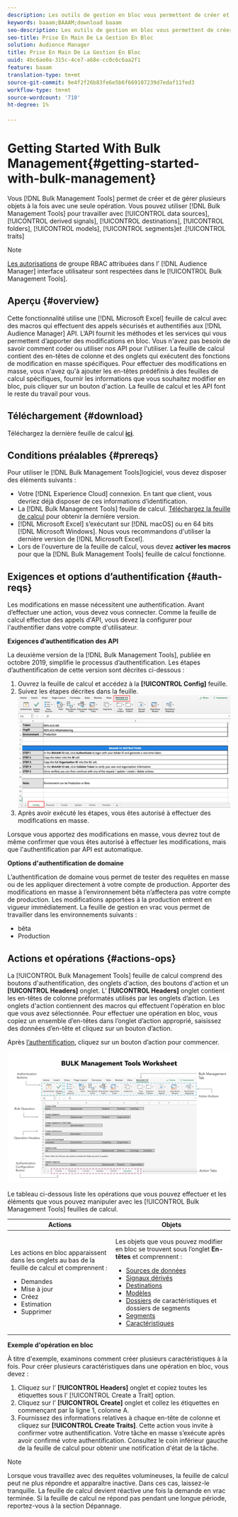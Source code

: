 ```yaml
---
description: Les outils de gestion en bloc vous permettent de créer et de gérer plusieurs objets à la fois avec une seule opération. Vous pouvez utiliser les outils de gestion en bloc pour utiliser des sources de données, des signaux dérivés, des destinations, des dossiers, des segments et des caractéristiques.
keywords: baaam;BAAAM;download baaam
seo-description: Les outils de gestion en bloc vous permettent de créer et de gérer plusieurs objets à la fois avec une seule opération. Vous pouvez utiliser les outils de gestion en bloc pour utiliser des sources de données, des signaux dérivés, des destinations, des dossiers, des segments et des caractéristiques.
seo-title: Prise En Main De La Gestion En Bloc
solution: Audience Manager
title: Prise En Main De La Gestion En Bloc
uuid: 4bc6ae0a-315c-4ce7-a68e-cc0c6c6aa2f1
feature: baaam
translation-type: tm+mt
source-git-commit: 9e4f2f26b83fe6e5b6f669107239d7edaf11fed3
workflow-type: tm+mt
source-wordcount: '710'
ht-degree: 1%

---
```



# Getting Started With Bulk Management{#getting-started-with-bulk-management}

Vous [!DNL Bulk Management Tools] permet de créer et de gérer plusieurs objets à la fois avec une seule opération. Vous pouvez utiliser [!DNL Bulk Management Tools] pour travailler avec [!UICONTROL data sources], [!UICONTROL derived signals], [!UICONTROL destinations], [!UICONTROL folders], [!UICONTROL models], [!UICONTROL segments]et .[!UICONTROL traits]

<!-- 

c_bulk_start.xml

 -->

>[!NOTE]
>
>[Les autorisations](../../features/administration/administration-overview.md) de groupe RBAC attribuées dans l’ [!DNL Audience Manager] interface utilisateur sont respectées dans le [!UICONTROL Bulk Management Tools].

## Aperçu {#overview}

Cette fonctionnalité utilise une [!DNL Microsoft Excel] feuille de calcul avec des macros qui effectuent des appels sécurisés et authentifiés aux [!DNL Audience Manager] API. L’API fournit les méthodes et les services qui vous permettent d’apporter des modifications en bloc. Vous n&#39;avez pas besoin de savoir comment coder ou utiliser nos API pour l&#39;utiliser. La feuille de calcul contient des en-têtes de colonne et des onglets qui exécutent des fonctions de modification en masse spécifiques. Pour effectuer des modifications en masse, vous n&#39;avez qu&#39;à ajouter les en-têtes prédéfinis à des feuilles de calcul spécifiques, fournir les informations que vous souhaitez modifier en bloc, puis cliquer sur un bouton d&#39;action. La feuille de calcul et les API font le reste du travail pour vous.

## Téléchargement {#download}

Téléchargez la dernière feuille de calcul **[ici](assets/BAAAM_V2_20200502.xlsm)**.

## Conditions préalables {#prereqs}

Pour utiliser le [!DNL Bulk Management Tools]logiciel, vous devez disposer des éléments suivants :

* Votre [!DNL Experience Cloud] connexion. En tant que client, vous devriez déjà disposer de ces informations d’identification.
* La [!DNL Bulk Management Tools] feuille de calcul. [Téléchargez la feuille de calcul](assets/BAAAM_V2_20200502.xlsm) pour obtenir la dernière version.
* [!DNL Microsoft Excel] s’exécutant sur [!DNL macOS] ou en 64 bits [!DNL Microsoft Windows]. Nous vous recommandons d&#39;utiliser la dernière version de [!DNL Microsoft Excel].
* Lors de l&#39;ouverture de la feuille de calcul, vous devez **activer les macros** pour que la [!DNL Bulk Management Tools] feuille de calcul fonctionne.

## Exigences et options d’authentification {#auth-reqs}

Les modifications en masse nécessitent une authentification. Avant d’effectuer une action, vous devez vous connecter. Comme la feuille de calcul effectue des appels d&#39;API, vous devez la configurer pour l&#39;authentifier dans votre compte d&#39;utilisateur.

**Exigences d’authentification des API**

La deuxième version de la [!DNL Bulk Management Tools], publiée en octobre 2019, simplifie le processus d’authentification. Les étapes d’authentification de cette version sont décrites ci-dessous :

1. Ouvrez la feuille de calcul et accédez à la **[!UICONTROL Config]** feuille.
2. Suivez les étapes décrites dans la feuille.
   ![](assets/baaam-authentication.png)
3. Après avoir exécuté les étapes, vous êtes autorisé à effectuer des modifications en masse.

Lorsque vous apportez des modifications en masse, vous devrez tout de même confirmer que vous êtes autorisé à effectuer les modifications, mais que l&#39;authentification par API est automatique.

**Options d&#39;authentification de domaine**

L’authentification de domaine vous permet de tester des requêtes en masse ou de les appliquer directement à votre compte de production. Apporter des modifications en masse à l’environnement bêta n’affectera pas votre compte de production. Les modifications apportées à la production entrent en vigueur immédiatement. La feuille de gestion en vrac vous permet de travailler dans les environnements suivants :

* bêta
* Production

## Actions et opérations {#actions-ops}

La [!UICONTROL Bulk Management Tools] feuille de calcul comprend des boutons d&#39;authentification, des onglets d&#39;action, des boutons d&#39;action et un **[!UICONTROL Headers]** onglet. L’ **[!UICONTROL Headers]** onglet contient les en-têtes de colonne préformatés utilisés par les onglets d’action. Les onglets d&#39;action contiennent des macros qui effectuent l&#39;opération en bloc que vous avez sélectionnée. Pour effectuer une opération en bloc, vous copiez un ensemble d’en-têtes dans l’onglet d’action approprié, saisissez des données d’en-tête et cliquez sur un bouton d’action.

Après [l’authentification](#auth-reqs), cliquez sur un bouton d’action pour commencer.

![](assets/baaam-worksheet.png)

Le tableau ci-dessous liste les opérations que vous pouvez effectuer et les éléments que vous pouvez manipuler avec les [!UICONTROL Bulk Management Tools] feuilles de calcul.

<table id="table_B9B3E09B692E42BAA52FB32C18B00709"> 
 <thead> 
  <tr> 
   <th colname="col1" class="entry"> Actions </th> 
   <th colname="col2" class="entry"> Objets </th> 
  </tr> 
 </thead>
 <tbody> 
  <tr> 
   <td colname="col1"> <p>Les actions en bloc apparaissent dans les onglets au bas de la feuille de calcul et comprennent : </p> <p> 
     <ul id="ul_49F46B9E00C045D29E40258EB7BDCFBB"> 
      <li id="li_193C41EA19EF4D738FBA037D2BF9B05C">Demandes </li> 
      <li id="li_5BE2E13D839F4958AAA5C01B7EFC5096">Mise à jour </li> 
      <li id="li_4CCCC739795945DF8C89787F9A67EB88">Créez     </li> 
      <li id="li_C7D36D2BDF0448CEAF3A5EABE41038E8">Estimation </li> 
      <li id="li_07A3E94326124A3092362D9896EB7732">Supprimer </li> 
     </ul> </p> </td> 
   <td colname="col2"> <p>Les objets que vous pouvez modifier en bloc se trouvent sous l’onglet <b><span class="uicontrol"> En-têtes</span></b> et comprennent : </p> <p> 
     <ul id="ul_A7A96F2B1B63430B9A1E1184AC5FA8F2"> 
      <li id="li_E3D9E2E190B04BE685337AC6140C371C"> <a href="../../features/datasources-list-and-settings.md#data-sources-list-and-settings"> Sources de données</a> </li> 
      <li id="li_B645385E40684FA28770913EAF18CB2C"> <a href="../../features/derived-signals.md"> Signaux dérivés</a> </li> 
      <li id="li_9059F8C4A41A410899BDEFC76D3F5949"> <a href="../../features/destinations/destinations.md"> Destinations</a> </li> 
      <li> <a href="../../features/algorithmic-models/understanding-models.md"> Modèles</a> </li> 
      <li id="li_BB5A445150754E53AA38C78461326932"> <a href="../../features/traits/trait-storage.md#trait-storage"> Dossiers</a> de caractéristiques et dossiers de segments </li> 
      <li id="li_7A27DBF64E0945CF8AE8C96E8C6EDA09"> <a href="../../features/segments/segments-purpose.md"> Segments</a> </li> 
      <li id="li_A4640A34930040DEA8555EAF0AE2A702"> <a href="../../features/traits/trait-details-page.md"> Caractéristiques</a> </li> 
     </ul> </p> </td> 
  </tr> 
 </tbody> 
</table>

**Exemple d&#39;opération en bloc**

À titre d&#39;exemple, examinons comment créer plusieurs caractéristiques à la fois. Pour créer plusieurs caractéristiques dans une opération en bloc, vous devez :

1. Cliquez sur l’ **[!UICONTROL Headers]** onglet et copiez toutes les étiquettes sous l’ [!UICONTROL Create a Trait] option.
2. Cliquez sur l’ **[!UICONTROL Create]** onglet et collez les étiquettes en commençant par la ligne 1, colonne A.
3. Fournissez des informations relatives à chaque en-tête de colonne et cliquez sur **[!UICONTROL Create Traits]**. Cette action vous invite à confirmer votre authentification. Votre tâche en masse s’exécute après avoir confirmé votre authentification. Consultez le coin inférieur gauche de la feuille de calcul pour obtenir une notification d&#39;état de la tâche.


>[!NOTE]
>
>Lorsque vous travaillez avec des requêtes volumineuses, la feuille de calcul peut ne plus répondre et apparaître inactive. Dans ces cas, laissez-le tranquille. La feuille de calcul devient réactive une fois la demande en vrac terminée. Si la feuille de calcul ne répond pas pendant une longue période, reportez-vous à la section [](../../reference/bulk-management-tools/bulk-troubleshooting.md)Dépannage.


